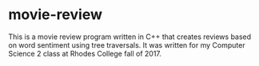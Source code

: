 # movie-review
This is a movie review program written in C++ that creates reviews based on word sentiment using tree traversals. It was written for my Computer Science 2 class at Rhodes College fall of 2017.
